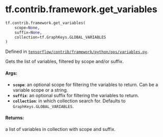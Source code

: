 <div itemscope itemtype="http://developers.google.com/ReferenceObject">
<meta itemprop="name" content="tf.contrib.framework.get_variables" />
<meta itemprop="path" content="Stable" />
</div>

# tf.contrib.framework.get_variables

``` python
tf.contrib.framework.get_variables(
    scope=None,
    suffix=None,
    collection=tf.GraphKeys.GLOBAL_VARIABLES
)
```



Defined in [`tensorflow/contrib/framework/python/ops/variables.py`](https://www.tensorflow.org/code/tensorflow/contrib/framework/python/ops/variables.py).

Gets the list of variables, filtered by scope and/or suffix.

#### Args:

* <b>`scope`</b>: an optional scope for filtering the variables to return. Can be a
    variable scope or a string.
* <b>`suffix`</b>: an optional suffix for filtering the variables to return.
* <b>`collection`</b>: in which collection search for. Defaults to
    `GraphKeys.GLOBAL_VARIABLES`.


#### Returns:

a list of variables in collection with scope and suffix.